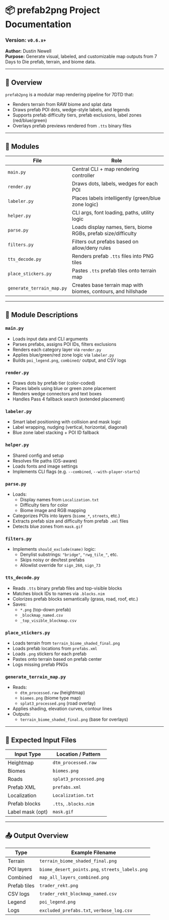 
# 📦 prefab2png Project Documentation

### Version: `v0.6.x+`  
**Author:** Dustin Newell  
**Purpose:** Generate visual, labeled, and customizable map outputs from 7 Days to Die prefab, terrain, and biome data.

---

## 🧭 Overview

`prefab2png` is a modular map rendering pipeline for 7DTD that:

- Renders terrain from RAW biome and splat data
- Draws prefab POI dots, wedge-style labels, and legends
- Supports prefab difficulty tiers, prefab exclusions, label zones (red/blue/green)
- Overlays prefab previews rendered from `.tts` binary files

---

## 🧰 Modules

| File | Role |
|------|------|
| `main.py` | Central CLI + map rendering controller |
| `render.py` | Draws dots, labels, wedges for each POI |
| `labeler.py` | Places labels intelligently (green/blue zone logic) |
| `helper.py` | CLI args, font loading, paths, utility logic |
| `parse.py` | Loads display names, tiers, biome RGBs, prefab size/difficulty |
| `filters.py` | Filters out prefabs based on allow/deny rules |
| `tts_decode.py` | Renders prefab `.tts` files into PNG tiles |
| `place_stickers.py` | Pastes `.tts` prefab tiles onto terrain map |
| `generate_terrain_map.py` | Creates base terrain map with biomes, contours, and hillshade |

---

## 🧩 Module Descriptions

### `main.py`
- Loads input data and CLI arguments
- Parses prefabs, assigns POI IDs, filters exclusions
- Renders each category layer via `render.py`
- Applies blue/green/red zone logic via `labeler.py`
- Builds `poi_legend.png`, `combined/` output, and CSV logs

### `render.py`
- Draws dots by prefab tier (color-coded)
- Places labels using blue or green zone placement
- Renders wedge connectors and text boxes
- Handles Pass 4 fallback search (extended placement)

### `labeler.py`
- Smart label positioning with collision and mask logic
- Label wrapping, nudging (vertical, horizontal, diagonal)
- Blue zone label stacking + POI ID fallback

### `helper.py`
- Shared config and setup
- Resolves file paths (OS-aware)
- Loads fonts and image settings
- Implements CLI flags (e.g. `--combined`, `--with-player-starts`)

### `parse.py`
- Loads:
  - Display names from `Localization.txt`
  - Difficulty tiers for color
  - Biome image and RGB mapping
- Categorizes POIs into layers (`biome_*`, `streets`, etc.)
- Extracts prefab size and difficulty from prefab `.xml` files
- Detects blue zones from `mask.gif`

### `filters.py`
- Implements `should_exclude(name)` logic:
  - Denylist substrings: `"bridge"`, `"rwg_tile_"`, etc.
  - Skips noisy or dev/test prefabs
  - Allowlist override for `sign_260`, `sign_73`

### `tts_decode.py`
- Reads `.tts` binary prefab files and top-visible blocks
- Matches block IDs to names via `.blocks.nim`
- Colorizes prefab blocks semantically (grass, road, roof, etc.)
- Saves:
  - `*.png` (top-down prefab)
  - `_blockmap_named.csv`
  - `_top_visible_blockmap.csv`

### `place_stickers.py`
- Loads terrain from `terrain_biome_shaded_final.png`
- Loads prefab locations from `prefabs.xml`
- Loads `.png` stickers for each prefab
- Pastes onto terrain based on prefab center
- Logs missing prefab PNGs

### `generate_terrain_map.py`
- Reads:
  - `dtm_processed.raw` (heightmap)
  - `biomes.png` (biome type map)
  - `splat3_processed.png` (road overlay)
- Applies shading, elevation curves, contour lines
- Outputs:
  - `terrain_biome_shaded_final.png` (base for overlays)

---

## 📁 Expected Input Files

| Input Type | Location / Pattern |
|------------|--------------------|
| Heightmap | `dtm_processed.raw` |
| Biomes | `biomes.png` |
| Roads | `splat3_processed.png` |
| Prefab XML | `prefabs.xml` |
| Localization | `Localization.txt` |
| Prefab blocks | `.tts`, `.blocks.nim` |
| Label mask (opt) | `mask.gif` |

---

## 📤 Output Overview

| Type | Example Filename |
|------|------------------|
| Terrain | `terrain_biome_shaded_final.png` |
| POI layers | `biome_desert_points.png`, `streets_labels.png` |
| Combined | `map_all_layers_combined.png` |
| Prefab tiles | `trader_rekt.png` |
| CSV logs | `trader_rekt_blockmap_named.csv` |
| Legend | `poi_legend.png` |
| Logs | `excluded_prefabs.txt`, `verbose_log.csv` |
